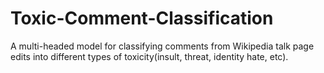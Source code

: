# Toxic-Comment-Classification
A multi-headed model for classifying comments from Wikipedia talk page edits into different types of toxicity(insult, threat, identity hate, etc).
